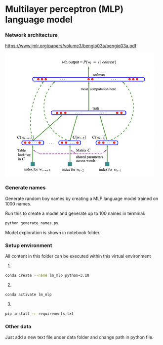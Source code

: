 # Multilayer perceptron (MLP) language model

### Network architecture

https://www.jmlr.org/papers/volume3/bengio03a/bengio03a.pdf

<img src="assets/network.png"  alt="Neural Network Architecture" height="400">

### Generate names

Generate random boy names by creating a MLP language model trained on 1000 names.

Run this to create a model and generate up to 100 names in terminal:

```bash
python generate_names.py
```

Model exploration is shown in notebook folder.

### Setup environment

All content in this folder can be executed within this virtual environment

1.
```bash
conda create --name lm_mlp python=3.10
```
2.
```bash
conda activate lm_mlp
```
3.
```bash
pip install -r requirements.txt
```

### Other data

Just add a new text file under data folder and change path in python file.
